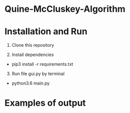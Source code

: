# Quine-McCluskey-Algorithm

# Installation and Run

  1. Clone this repository

  2. Install dependencies
   + pip3 install -r requirements.txt
  
  3. Run file gui.py by terminal 
   + python3.6 main.py
 
 # Examples of output
  
